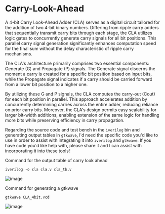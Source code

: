 # Carry-Look-Ahead

A 4-bit Carry Look-Ahead Adder (CLA) serves as a digital circuit tailored for the addition of two 4-bit binary numbers. Differing from ripple carry adders that sequentially transmit carry bits through each stage, the CLA utilizes logic gates to concurrently generate carry signals for all bit positions. This parallel carry signal generation significantly enhances computation speed for the final sum without the delay characteristic of ripple carry mechanisms.

The CLA's architecture primarily comprises two essential components: Generate (G) and Propagate (P) signals. The Generate signal discerns the moment a carry is created for a specific bit position based on input bits, while the Propagate signal indicates if a carry should be carried forward from a lower bit position to a higher one.

By utilizing these G and P signals, the CLA computes the carry-out (Cout) for each bit position in parallel. This approach accelerates addition by concurrently determining carries across the entire adder, reducing reliance on prior carry bits. Moreover, the CLA's design permits easy scalability for larger bit-width additions, enabling extension of the same logic for handling more bits while preserving efficiency in carry propagation.

Regarding the source code and test bench in the `iverilog` bin and generating output tables in `gtkwave`, I'd need the specific code you'd like to use in order to assist with integrating it into `iverilog` and `gtkwave`. If you have code you'd like help with, please share it and I can assist with incorporating it into these tools!

Command for the output table of carry look ahead
```shell
iverilog -o cla cla.v cla_tb.v
```
![image](https://github.com/user-attachments/assets/0e50bea4-2b8b-4313-9432-442949f67417)


Command for generating a gtkwave

```shell
gtkwave CLA_4bit.vcd
```
![image](https://github.com/user-attachments/assets/4e49f528-41d8-4d9b-bfd6-b4255f0f4679)

